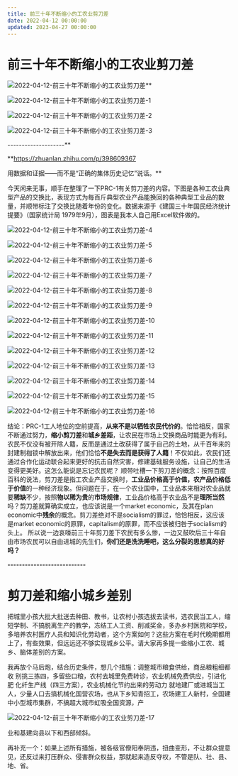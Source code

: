 ```yaml
---
title: 前三十年不断缩小的工农业剪刀差
date: 2022-04-12 00:00:00
updated: 2023-04-27 00:00:00
---
```



# 前三十年不断缩小的工农业剪刀差
















![2022-04-12-前三十年不断缩小的工农业剪刀差](assets/2022-04-12-前三十年不断缩小的工农业剪刀差.png)**


![2022-04-12-前三十年不断缩小的工农业剪刀差-1](assets/2022-04-12-前三十年不断缩小的工农业剪刀差-1.png)

![2022-04-12-前三十年不断缩小的工农业剪刀差-2](assets/2022-04-12-前三十年不断缩小的工农业剪刀差-2.jpeg)













![2022-04-12-前三十年不断缩小的工农业剪刀差-3](assets/2022-04-12-前三十年不断缩小的工农业剪刀差-3.jpeg)

--------------------**






**https://zhuanlan.zhihu.com/p/398609367






用数据和证据——而不是“正确的集体历史记忆”说话。**






今天闲来无事，顺手在整理了一下PRC-1有关剪刀差的内容。下图是各种工农业典型产品的交换比，表现方式为每百斤典型农业产品能换回的各种典型工业品的数量，并顺带标注了交换比随着年份的变化。数据来源于《建国三十年国民经济统计提要》（国家统计局 1979年9月），图表是我本人自己用Excel软件做的。

![2022-04-12-前三十年不断缩小的工农业剪刀差-4](assets/2022-04-12-前三十年不断缩小的工农业剪刀差-4.jpeg)

![2022-04-12-前三十年不断缩小的工农业剪刀差-5](assets/2022-04-12-前三十年不断缩小的工农业剪刀差-5.jpeg)

![2022-04-12-前三十年不断缩小的工农业剪刀差-6](assets/2022-04-12-前三十年不断缩小的工农业剪刀差-6.jpeg)

![2022-04-12-前三十年不断缩小的工农业剪刀差-7](assets/2022-04-12-前三十年不断缩小的工农业剪刀差-7.jpeg)

![2022-04-12-前三十年不断缩小的工农业剪刀差-8](assets/2022-04-12-前三十年不断缩小的工农业剪刀差-8.jpeg)

![2022-04-12-前三十年不断缩小的工农业剪刀差-9](assets/2022-04-12-前三十年不断缩小的工农业剪刀差-9.jpeg)

![2022-04-12-前三十年不断缩小的工农业剪刀差-10](assets/2022-04-12-前三十年不断缩小的工农业剪刀差-10.jpeg)

![2022-04-12-前三十年不断缩小的工农业剪刀差-11](assets/2022-04-12-前三十年不断缩小的工农业剪刀差-11.jpeg)

![2022-04-12-前三十年不断缩小的工农业剪刀差-12](assets/2022-04-12-前三十年不断缩小的工农业剪刀差-12.jpeg)

![2022-04-12-前三十年不断缩小的工农业剪刀差-13](assets/2022-04-12-前三十年不断缩小的工农业剪刀差-13.jpeg)

![2022-04-12-前三十年不断缩小的工农业剪刀差-14](assets/2022-04-12-前三十年不断缩小的工农业剪刀差-14.jpeg)

![2022-04-12-前三十年不断缩小的工农业剪刀差-15](assets/2022-04-12-前三十年不断缩小的工农业剪刀差-15.jpeg)

![2022-04-12-前三十年不断缩小的工农业剪刀差-16](assets/2022-04-12-前三十年不断缩小的工农业剪刀差-16.jpeg)

结论：PRC-1工人地位的空前提高，**从来不是以牺牲农民代价的**。恰恰相反，国家不断通过努力，**缩小剪刀差**和**城乡差距**，让农民在市场上交换商品时能更为有利。农民不仅没有被开除人籍，反而是通过土改获得了属于自己的土地，从千百年来的封建制枷锁中解放出来，他们恰恰**不是失去而是获得了人籍**！不仅如此，农民们还通过合作化运动联合起来更好的抗击自然灾害，修建基础服务设施，让自己的生活变得更美好。这怎么能说是忘记农民呢？
顺带吐槽一下剪刀差的概念：按照百度百科的说法，剪刀差是指工农业产品交换时，**工业品价格高于价值，农产品价格低于价值**的一种经济现象。但问题在于，在一个农业国中，工业品本来相对农业品就要**稀缺**不少，按照**物以稀为贵**的**市场规律**，工业品价格高于农业品不是**理所当然**吗？剪刀差就算确实成立，也应该说是一个market economic，及其在plan economic中**残余**的概念。剪刀差绝对不是socialism的罪过，恰恰相反，这应该是market economic的原罪，capitalism的原罪，而不应该被归咎于socialism的头上。
所以说一边哀嚎前三十年剪刀差下农民有多么惨，一边又鼓吹后三十年自由市场农民可以自由进城的先生们，**你们还是洗洗睡吧，这么分裂的思想真的好吗？**








**---------------------------**




# 剪刀差和缩小城乡差别

把城里小孩大批大批送去种田、教书，让农村小孩选拔去读书，选农民当工人，缩短学制、不搞脱离生产的教学，冻结工人工资、削减奖金，多办乡村医院和学校，多培养农村医疗人员和知识化劳动者，这个方案如何？这些方案在毛时代晚期都用上了，有些效果，但远远还不够实现城乡公平。请大家再多提一些缩小工农、城乡、脑体差别的方案。

我再放个马后炮，结合历史条件，想几个措施：调整城市粮食供给，商品粮粗细都收 别挑三拣四，多留些口粮，农村去城里免费转诊，农业机械免费供应，引进化肥 化纤生产线（四三方案），农业机械化节约出来的劳动力 就地建厂或进城当工人，少量人口去搞机械化国营农场，也从下乡知青招工，农场建工人新村，全国建中小型城市集群，不搞超大城市虹吸全国资源，产

![2022-04-12-前三十年不断缩小的工农业剪刀差-17](assets/2022-04-12-前三十年不断缩小的工农业剪刀差-17.jpeg)

业和基建向县以下和西部倾斜。

再补充一个：如果上述所有措施，被各级官僚阳奉阴违，扭曲变形，不让群众提意见，还反过来打压群众、侵害群众权益，那就起来造反夺权，不管是队、社、县、地、省。

